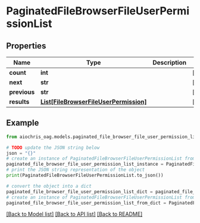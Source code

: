 # PaginatedFileBrowserFileUserPermissionList


## Properties

Name | Type | Description | Notes
------------ | ------------- | ------------- | -------------
**count** | **int** |  | [optional] 
**next** | **str** |  | [optional] 
**previous** | **str** |  | [optional] 
**results** | [**List[FileBrowserFileUserPermission]**](FileBrowserFileUserPermission.md) |  | [optional] 

## Example

```python
from aiochris_oag.models.paginated_file_browser_file_user_permission_list import PaginatedFileBrowserFileUserPermissionList

# TODO update the JSON string below
json = "{}"
# create an instance of PaginatedFileBrowserFileUserPermissionList from a JSON string
paginated_file_browser_file_user_permission_list_instance = PaginatedFileBrowserFileUserPermissionList.from_json(json)
# print the JSON string representation of the object
print(PaginatedFileBrowserFileUserPermissionList.to_json())

# convert the object into a dict
paginated_file_browser_file_user_permission_list_dict = paginated_file_browser_file_user_permission_list_instance.to_dict()
# create an instance of PaginatedFileBrowserFileUserPermissionList from a dict
paginated_file_browser_file_user_permission_list_from_dict = PaginatedFileBrowserFileUserPermissionList.from_dict(paginated_file_browser_file_user_permission_list_dict)
```
[[Back to Model list]](../README.md#documentation-for-models) [[Back to API list]](../README.md#documentation-for-api-endpoints) [[Back to README]](../README.md)


